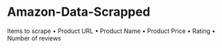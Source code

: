 # Amazon-Data-Scrapped
Items to scrape • Product URL • Product Name • Product Price • Rating • Number of reviews
